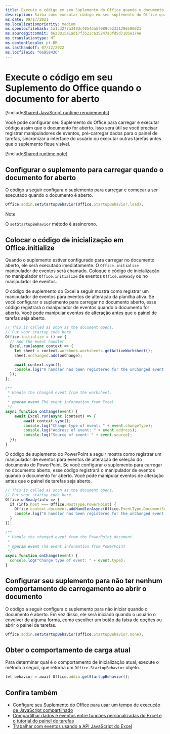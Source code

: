 ```yaml
---
title: Execute o código em seu Suplemento do Office quando o documento for aberto
description: Saiba como executar código em seu suplemento do Office quando o documento for aberto.
ms.date: 09/17/2021
ms.localizationpriority: medium
ms.openlocfilehash: 1a1c3277a349dc4054da5f089c62331296590021
ms.sourcegitcommit: b6a3815a1ad17f3522ca35247a3fd5d7105e174e
ms.translationtype: MT
ms.contentlocale: pt-BR
ms.lasthandoff: 07/22/2022
ms.locfileid: "66958436"
---
```

# <a name="run-code-in-your-office-add-in-when-the-document-opens"></a>Execute o código em seu Suplemento do Office quando o documento for aberto

[!include[Shared JavaScript runtime requirements](../includes/shared-runtime-requirements-note.md)]

Você pode configurar seu Suplemento do Office para carregar e executar código assim que o documento for aberto. Isso será útil se você precisar registrar manipuladores de eventos, pré-carregar dados para o painel de tarefas, sincronizar a interface do usuário ou executar outras tarefas antes que o suplemento fique visível.

[!include[Shared runtime note](../includes/note-requires-shared-runtime.md)]

## <a name="configure-your-add-in-to-load-when-the-document-opens"></a>Configurar o suplemento para carregar quando o documento for aberto

O código a seguir configura o suplemento para carregar e começar a ser executado quando o documento é aberto.

```JavaScript
Office.addin.setStartupBehavior(Office.StartupBehavior.load);
```

> [!NOTE]
> O `setStartupBehavior` método é assíncrono.

## <a name="place-startup-code-in-officeinitialize"></a>Colocar o código de inicialização em Office.initialize

Quando o suplemento estiver configurado para carregar no documento aberto, ele será executado imediatamente. O `Office.initialize` manipulador de eventos será chamado. Coloque o código de inicialização no manipulador `Office.initialize` de eventos `Office.onReady` ou no manipulador de eventos.

O código de suplemento do Excel a seguir mostra como registrar um manipulador de eventos para eventos de alteração da planilha ativa. Se você configurar o suplemento para carregar no documento aberto, esse código registrará o manipulador de eventos quando o documento for aberto. Você pode manipular eventos de alteração antes que o painel de tarefas seja aberto.

```JavaScript
// This is called as soon as the document opens.
// Put your startup code here.
Office.initialize = () => {
  // Add the event handler.
  Excel.run(async context => {
    let sheet = context.workbook.worksheets.getActiveWorksheet();
    sheet.onChanged.add(onChange);

    await context.sync();
    console.log("A handler has been registered for the onChanged event.");
  });
};

/**
 * Handle the changed event from the worksheet.
 *
 * @param event The event information from Excel
 */
async function onChange(event) {
    await Excel.run(async (context) => {    
        await context.sync();
        console.log("Change type of event: " + event.changeType);
        console.log("Address of event: " + event.address);
        console.log("Source of event: " + event.source);
  });
}
```

O código de suplemento do PowerPoint a seguir mostra como registrar um manipulador de eventos para eventos de alteração de seleção do documento do PowerPoint. Se você configurar o suplemento para carregar no documento aberto, esse código registrará o manipulador de eventos quando o documento for aberto. Você pode manipular eventos de alteração antes que o painel de tarefas seja aberto.

```JavaScript
// This is called as soon as the document opens.
// Put your startup code here.
Office.onReady(info => {
  if (info.host === Office.HostType.PowerPoint) {
    Office.context.document.addHandlerAsync(Office.EventType.DocumentSelectionChanged, onChange);
    console.log("A handler has been registered for the onChanged event.");
  }
});

/**
 * Handle the changed event from the PowerPoint document.
 *
 * @param event The event information from PowerPoint
 */
async function onChange(event) {
  console.log("Change type of event: " + event.type);
}
```

## <a name="configure-your-add-in-for-no-load-behavior-on-document-open"></a>Configurar seu suplemento para não ter nenhum comportamento de carregamento ao abrir o documento

O código a seguir configura o suplemento para não iniciar quando o documento é aberto. Em vez disso, ele será iniciado quando o usuário o envolver de alguma forma, como escolher um botão da faixa de opções ou abrir o painel de tarefas.

```JavaScript
Office.addin.setStartupBehavior(Office.StartupBehavior.none);
```

## <a name="get-the-current-load-behavior"></a>Obter o comportamento de carga atual

Para determinar qual é o comportamento de inicialização atual, execute o método a seguir, que retorna um `Office.StartupBehavior` objeto.

```JavaScript
let behavior = await Office.addin.getStartupBehavior();
```

## <a name="see-also"></a>Confira também

- [Configure seu Suplemento do Office para usar um tempo de execução de JavaScript compartilhado](configure-your-add-in-to-use-a-shared-runtime.md)
- [Compartilhar dados e eventos entre funções personalizadas do Excel e o tutorial do painel de tarefas](../tutorials/share-data-and-events-between-custom-functions-and-the-task-pane-tutorial.md)
- [Trabalhar com eventos usando a API JavaScript do Excel](../excel/excel-add-ins-events.md)
